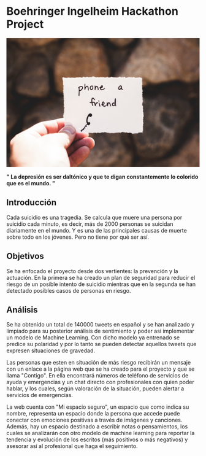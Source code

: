 # Boehringer Ingelheim Hackathon Project

![phone](phone.jpg)

**" La depresión es ser daltónico y que te digan constantemente lo colorido que es el mundo. "**

## Introducción
Cada suicidio es una tragedia. 
Se calcula que muere una persona por suicidio cada minuto, es decir, más de 2000 personas se suicidan diariamente en el mundo. Y es una de las principales causas de muerte sobre todo en los jóvenes. Pero no tiene por qué ser así.

## Objetivos
Se ha enfocado el proyecto desde dos vertientes: la prevención y la actuación. 
En la primera se ha creado un plan de seguridad para reducir el riesgo de un posible intento de suicidio mientras que en la segunda se han detectado posibles casos de personas en riesgo.

## Análisis
Se ha  obtenido un total de 140000 tweets en español y se han analizado y limpiado para su posterior análisis de sentimiento y poder así implementar un modelo de Machine Learning. Con dicho modelo ya entrenado se predice su polaridad y por lo tanto se pueden detectar aquellos tweets que expresen situaciones de gravedad.

Las personas que esten en situación de más riesgo recibirán un mensaje con un enlace a la página web que se ha creado para el proyecto y que se llama "Contigo". En ella encontrará números de teléfono de servicios de ayuda y emergencias y un chat directo con profesionales con quien poder hablar, y los cuales, según valoración de la situación, pueden alertar a servicios de emergencias. 

La web cuenta con "Mi espacio seguro", un espacio que como indica su nombre, representa un espacio donde la persona que accede puede conectar con emociones positivas a través de imágenes y canciones. Además, hay un espacio destinado a escribir notas o pensamientos, los cuales se analizarán con otro modelo de machine learning para reportar la tendencia y evolución de los escritos (más positivos o más negativos) y asesorar así al profesional que haga el seguimiento.
